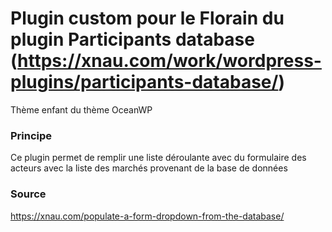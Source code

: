 Plugin custom pour le Florain du plugin Participants database (https://xnau.com/work/wordpress-plugins/participants-database/)
=================

Thème enfant du thème OceanWP

### Principe
Ce plugin permet de remplir une liste déroulante avec du formulaire des acteurs avec la liste des marchés provenant de la base de données

### Source
https://xnau.com/populate-a-form-dropdown-from-the-database/


